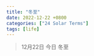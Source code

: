 ```yaml
---
title: "冬至"
date: 2022-12-22 +0800
categories: ["24 Solar Terms"]
tags: [life]
---
```



> 12月22日 今日 冬至